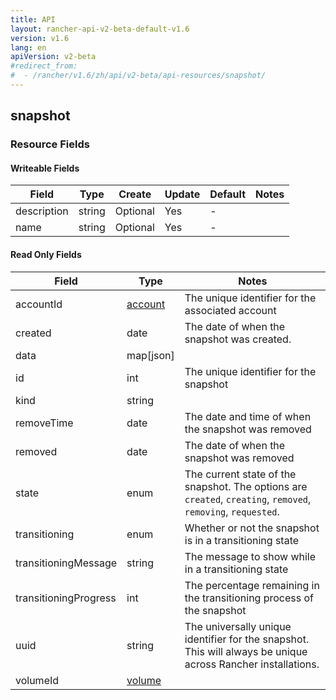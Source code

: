 ```yaml
---
title: API
layout: rancher-api-v2-beta-default-v1.6
version: v1.6
lang: en
apiVersion: v2-beta
#redirect_from:
#  - /rancher/v1.6/zh/api/v2-beta/api-resources/snapshot/
---
```


## snapshot



### Resource Fields

#### Writeable Fields

Field | Type | Create | Update | Default | Notes
---|---|---|---|---|---
description | string | Optional | Yes | - | 
name | string | Optional | Yes | - | 


#### Read Only Fields

Field | Type   | Notes
---|---|---
accountId | [account]({{site.baseurl}}/rancher/{{page.version}}/{{page.lang}}/api/{{page.apiVersion}}/api-resources/account/)  | The unique identifier for the associated account
created | date  | The date of when the snapshot was created.
data | map[json]  | 
id | int  | The unique identifier for the snapshot
kind | string  | 
removeTime | date  | The date and time of when the snapshot was removed
removed | date  | The date of when the snapshot was removed
state | enum  | The current state of the snapshot. The options are `created`, `creating`, `removed`, `removing`, `requested`.
transitioning | enum  | Whether or not the snapshot is in a transitioning state
transitioningMessage | string  | The message to show while in a transitioning state
transitioningProgress | int  | The percentage remaining in the transitioning process of the snapshot
uuid | string  | The universally unique identifier for the snapshot. This will always be unique across Rancher installations.
volumeId | [volume]({{site.baseurl}}/rancher/{{page.version}}/{{page.lang}}/api/{{page.apiVersion}}/api-resources/volume/)  | 


<br>

